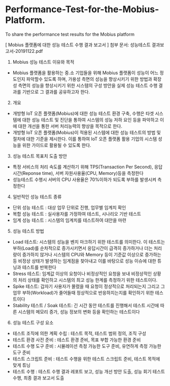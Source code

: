 # Performance-Test-for-the-Mobius-Platform.
To share the performance test results for the Mobius platform


[ Mobius 플랫폼에 대한 성능 테스트 수행 결과 보고서 ]
첨부 문서: 성능테스트 결과보고서-20191122.pdf

1. Mobius 성능 테스트 이유와 목적
- Mobius 플랫폼을 활용하는 중.소 기업들을 위해 Mobius 플랫폼이 성능이 어느 정도인지 파악할수 있도록 하며,
가용성 측면의 성능을 향상시키기 위한 방법과 확장성 측면의 성능을 향상시키기 위한 시스템의 구성 방안을 
실제 성능 테스트 수행 결과를 기반으로 그 결과를 공유하고자 한다.

2. 개요
- 개방형 IoT 오픈 플랫폼(Mobius)에 대한 성능 테스트 환경 구축, 수행은 타겟 시스템에 대한 성능 테스트 및 진단을 통하여 시스템의 성능 저하 요인 등을 파악하고 이에 대한 개선을 통한 서버 처리능력의 향상을 목적으로 한다.
- 개방형 IoT 오픈 플랫폼(Mobius)이 적용된 시스템에 대한 성능 테스트의 방법 및 절차에 대한 기준을 제시한다. 이를 통하여 IoT 오픈 플랫폼 활용 기업의 시스템 성능을 위한 가이드로 활용될 수 있도록 한다.

3. 성능 테스트 목표치 도출 방안
- 특정 서비스의 처리 속도를 계산하기 위해 TPS(Transaction Per Second), 응답시간(Reponse time), 서버 자원사용율(CPU, Memory)등을 측정한다
- 성능테스트 수행시 서버의 CPU 사용율은 70%이하가 되도록 부하를 발생시켜 측정한다

4. 일반적인 성능 테스트 종류
- 단위 성능 테스트 : 대상 업무 단위로 진행, 업무별 임계치 확인
- 복합 성능 테스트 : 실사용자를 가정하여 테스트, 시나리오 기반 테스트
- 임계 성능 테스트 : 시스템의 임계치를 테스트하여 대안을 마련

5. 성능 테스트 방법
- Load 테스트: 시스템의 성능을 벤치 마크하기 위한 테스트를 의미한다. 이 테스트는 부하(Load)를 순차적으로 증가시키면서 응답시간이 급격히 증가하거나 더는 처리량이 증가하지 않거나 시스템의 CPU와 Memory 등이 기준값 이상으로 증가하는 등 비정상 상태가 발생하는 임계점을 찾아내고 이를 바탕으로 성능 이슈에 대한 튜닝과 테스트를 반복한다
- Stress 테스트: 임계값 이상의 요청이나 비정상적인 요청을 보내 비정상적인 상황의 처리 상태를 확인하고 시스템의 최고 성능 한계를 측정하기 위한 테스트이다.
- Spike 테스트: 갑자기 사용자가 몰렸을 때 요청이 정상적으로 처리되는지 그리고 그 업무 부하(Workload)가 줄어들때 정상적으로 반응하지는지를 확인하기 위한 테스트이다
- Stability 테스트 / Soak 테스트: 긴 시간 동안 테스트를 진행해서 테스트 시간에 따른 시스템의 메모리 증가, 성능 정보의 변화 등을 확인하는 테스트이다

6. 성능 테스트 구성 요소
- 테스트 조직에 의한 계획 수립 : 테스트 목적, 테스트 범위 정의, 조직 구성
- 테스트 환경 사전 준비 : 테스트 환경 준비, 목표 부합 가능한 환경 준비
- 테스트 수행 도구 준비 : 시뮬레이션 측정 가능한 도구 준비, 유연하게 측정 가능한 도구 준비
- 테스트 스크립트 준비 : 테스트 수행을 위한 테스트 스크립트 준비, 테스트 목적에 맞게 튜닝
- 테스트 수행 : 테스트 수행 결과 레포트 보고, 성능 개선 방안 도출, 성능 회기 테스트 수행, 최종 결과 보고서 도출
